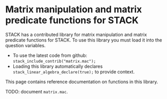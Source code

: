 # Matrix manipulation and matrix predicate functions for STACK

STACK has a contributed library for matrix manipulation and matrix predicate functions for STACK.  To use this library you must load it into the question variables.

* To use the latest code from github: `stack_include_contrib("matrix.mac");`
* Loading this library automatically declares `stack_linear_algebra_declare(true);` to provide context.

This page contains reference documentation on functions in this library.

TODO: document `matrix.mac`.